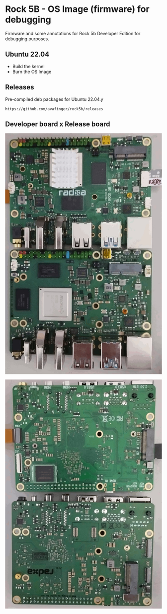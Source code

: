 # Rock 5B - OS Image (firmware) for debugging

Firmware and some annotations for Rock 5b Developer Edition for debugging purposes.

## Ubuntu 22.04

* Build the kernel
* Burn the OS Image

## Releases

Pre-compiled deb packages for Ubuntu 22.04.y
    
    https://github.com/avafinger/rock5b/releases
    
##  Developer board x  Release board

![front](https://github.com/avafinger/rock5b/raw/main/front.jpg)

![back](https://github.com/avafinger/rock5b/raw/main/back.jpg)
